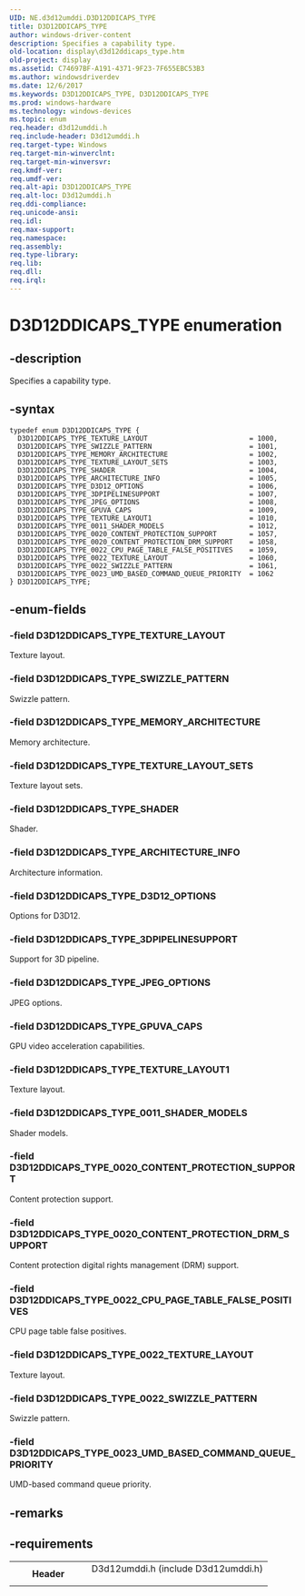 ```yaml
---
UID: NE.d3d12umddi.D3D12DDICAPS_TYPE
title: D3D12DDICAPS_TYPE
author: windows-driver-content
description: Specifies a capability type.
old-location: display\d3d12ddicaps_type.htm
old-project: display
ms.assetid: C74697BF-A191-4371-9F23-7F655EBC53B3
ms.author: windowsdriverdev
ms.date: 12/6/2017
ms.keywords: D3D12DDICAPS_TYPE, D3D12DDICAPS_TYPE
ms.prod: windows-hardware
ms.technology: windows-devices
ms.topic: enum
req.header: d3d12umddi.h
req.include-header: D3d12umddi.h
req.target-type: Windows
req.target-min-winverclnt: 
req.target-min-winversvr: 
req.kmdf-ver: 
req.umdf-ver: 
req.alt-api: D3D12DDICAPS_TYPE
req.alt-loc: D3d12umddi.h
req.ddi-compliance: 
req.unicode-ansi: 
req.idl: 
req.max-support: 
req.namespace: 
req.assembly: 
req.type-library: 
req.lib: 
req.dll: 
req.irql: 
---
```


# D3D12DDICAPS_TYPE enumeration



## -description
Specifies a capability type. 


## -syntax

````
typedef enum D3D12DDICAPS_TYPE { 
  D3D12DDICAPS_TYPE_TEXTURE_LAYOUT                         = 1000,
  D3D12DDICAPS_TYPE_SWIZZLE_PATTERN                        = 1001,
  D3D12DDICAPS_TYPE_MEMORY_ARCHITECTURE                    = 1002,
  D3D12DDICAPS_TYPE_TEXTURE_LAYOUT_SETS                    = 1003,
  D3D12DDICAPS_TYPE_SHADER                                 = 1004,
  D3D12DDICAPS_TYPE_ARCHITECTURE_INFO                      = 1005,
  D3D12DDICAPS_TYPE_D3D12_OPTIONS                          = 1006,
  D3D12DDICAPS_TYPE_3DPIPELINESUPPORT                      = 1007,
  D3D12DDICAPS_TYPE_JPEG_OPTIONS                           = 1008,
  D3D12DDICAPS_TYPE_GPUVA_CAPS                             = 1009,
  D3D12DDICAPS_TYPE_TEXTURE_LAYOUT1                        = 1010,
  D3D12DDICAPS_TYPE_0011_SHADER_MODELS                     = 1012,
  D3D12DDICAPS_TYPE_0020_CONTENT_PROTECTION_SUPPORT        = 1057,
  D3D12DDICAPS_TYPE_0020_CONTENT_PROTECTION_DRM_SUPPORT    = 1058,
  D3D12DDICAPS_TYPE_0022_CPU_PAGE_TABLE_FALSE_POSITIVES    = 1059,
  D3D12DDICAPS_TYPE_0022_TEXTURE_LAYOUT                    = 1060,
  D3D12DDICAPS_TYPE_0022_SWIZZLE_PATTERN                   = 1061,
  D3D12DDICAPS_TYPE_0023_UMD_BASED_COMMAND_QUEUE_PRIORITY  = 1062
} D3D12DDICAPS_TYPE;
````


## -enum-fields

### -field D3D12DDICAPS_TYPE_TEXTURE_LAYOUT

Texture layout.

### -field D3D12DDICAPS_TYPE_SWIZZLE_PATTERN

Swizzle pattern.

### -field D3D12DDICAPS_TYPE_MEMORY_ARCHITECTURE

Memory architecture.

### -field D3D12DDICAPS_TYPE_TEXTURE_LAYOUT_SETS

Texture layout sets.

### -field D3D12DDICAPS_TYPE_SHADER

Shader.

### -field D3D12DDICAPS_TYPE_ARCHITECTURE_INFO

Architecture information.

### -field D3D12DDICAPS_TYPE_D3D12_OPTIONS

Options for D3D12.

### -field D3D12DDICAPS_TYPE_3DPIPELINESUPPORT

Support for 3D pipeline.

### -field D3D12DDICAPS_TYPE_JPEG_OPTIONS

JPEG options.

### -field D3D12DDICAPS_TYPE_GPUVA_CAPS

GPU video acceleration capabilities.

### -field D3D12DDICAPS_TYPE_TEXTURE_LAYOUT1

Texture layout.

### -field D3D12DDICAPS_TYPE_0011_SHADER_MODELS

Shader models.

### -field D3D12DDICAPS_TYPE_0020_CONTENT_PROTECTION_SUPPORT

Content protection support.

### -field D3D12DDICAPS_TYPE_0020_CONTENT_PROTECTION_DRM_SUPPORT

Content protection digital rights management (DRM) support.

### -field D3D12DDICAPS_TYPE_0022_CPU_PAGE_TABLE_FALSE_POSITIVES

CPU page table false positives.

### -field D3D12DDICAPS_TYPE_0022_TEXTURE_LAYOUT

Texture layout.

### -field D3D12DDICAPS_TYPE_0022_SWIZZLE_PATTERN

Swizzle pattern.

### -field D3D12DDICAPS_TYPE_0023_UMD_BASED_COMMAND_QUEUE_PRIORITY

UMD-based command queue priority. 

## -remarks


## -requirements
<table>
<tr>
<th width="30%">
Header
</th>
<td width="70%">
<dl>
<dt>D3d12umddi.h (include D3d12umddi.h)</dt>
</dl>
</td>
</tr>
</table>